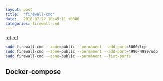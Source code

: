 ```yaml
---
layout: post
title:  "firewall-cmd"
date:   2018-07-22 10:45:11 +0800
categories: firewall-cmd
---
```



[ref](https://www.digitalocean.com/community/tutorials/how-to-set-up-a-firewall-using-firewalld-on-centos-7)
[ref](https://firewalld.org/documentation/howto/reload-firewalld.html)

```bash
sudo firewall-cmd --zone=public --permanent --add-port=5000/tcp
sudo firewall-cmd --zone=public --permanent --add-port=4990-4999/udp
sudo firewall-cmd --zone=public --permanent --list-ports

```
## Docker-compose

